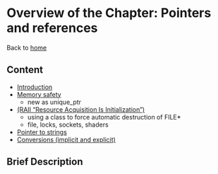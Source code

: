 # Overview of the Chapter: Pointers and referencesBack to [home](../readme.md)## Content* [Introduction](Introduction.md)* [Memory safety](Memory_safety.md)	* new as unique_ptr* [(RAII “Resource Acquisition Is Initialization”)](RAII.md)	* using a class to force automatic destruction of FILE*	* file, locks, sockets, shaders* [Pointer to strings](Pointe_strings.md)* [Conversions (implicit and explicit)](Conversions.md)## Brief Description
